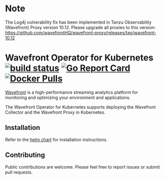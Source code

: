 # Note
The Log4j vulnerability fix has been implemented in Tanzu Observability (Wavefront) Proxy version 10.12. Please upgrade all proxies to this version: https://github.com/wavefrontHQ/wavefront-proxy/releases/tag/wavefront-10.12

# Wavefront Operator for Kubernetes [![build status][ci-img]][ci] [![Go Report Card][go-report-img]][go-report] [![Docker Pulls][docker-pull-img]][docker-img]

[Wavefront](https://docs.wavefront.com) is a high-performance streaming analytics platform for monitoring and optimizing your environment and applications.

The Wavefront Operator for Kubernetes supports deploying the Wavefront Collector and the Wavefront Proxy in Kubernetes.

## Installation
Refer to the [helm chart](https://github.com/wavefrontHQ/wavefront-operator-for-kubernetes/tree/master/install) for installation instructions.

## Contributing
Public contributions are welcome. Please feel free to report issues or submit pull requests.

[ci-img]: https://travis-ci.com/wavefrontHQ/wavefront-operator-for-kubernetes.svg?branch=master
[ci]: https://travis-ci.com/wavefrontHQ/wavefront-operator-for-kubernetes
[go-report-img]: https://goreportcard.com/badge/github.com/wavefronthq/wavefront-operator-for-kubernetes
[go-report]: https://goreportcard.com/report/github.com/wavefronthq/wavefront-operator-for-kubernetes
[docker-pull-img]: https://img.shields.io/docker/pulls/wavefronthq/wavefront-operator-for-kubernetes.svg?logo=docker
[docker-img]: https://hub.docker.com/r/wavefronthq/wavefront-operator-for-kubernetes/
